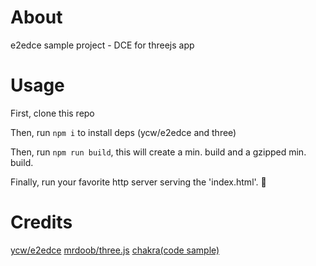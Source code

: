 # About

e2edce sample project - DCE for threejs app

# Usage

First, clone this repo

Then, run `npm i` to install deps (ycw/e2edce and three)

Then, run `npm run build`, this will create a min. build and a gzipped min. build.

Finally, run your favorite http server serving the 'index.html'. 🥳

# Credits

[ycw/e2edce](https://github.com/ycw/e2edce)
[mrdoob/three.js](https://github.com/mrdoob/three.js)
[chakra(code sample)](https://codepen.io/ycw/pen/QWQVaRb)
